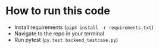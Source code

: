 # How to run this code
 - Install requirements (`pip3 install -r requirements.txt`)
 - Navigate to the repo in your terminal
 - Run pytest (`py.test backend_testcase.py`)
